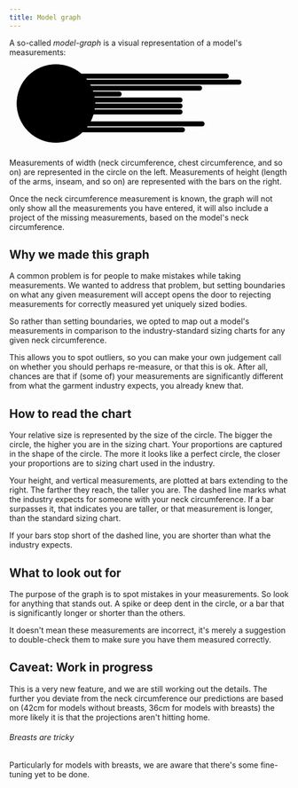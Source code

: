 ```yaml
---
title: Model graph
---
```


A so-called *model-graph* is a visual representation of a model's measurements:<svg class="fs-model-graph" xmlns="http://www.w3.org/2000/svg" viewBox="-500 -500 3000 1000"><rect x="0" y="-320" width="1856.9536423841064" height="54" rx="27" ry="27" class="own"></rect><rect x="0" y="-256" width="1993.0434782608695" height="54" rx="27" ry="27" class="own"></rect><rect x="0" y="-192" width="1570" height="54" rx="27" ry="27" class="own"></rect><rect x="0" y="-128" width="706.666666666667" height="54" rx="27" ry="27" class="own"></rect><rect x="0" y="-64" width="1360" height="54" rx="27" ry="27" class="own"></rect><rect x="0" y="0" width="1360" height="54" rx="27" ry="27" class="estimate"></rect><rect x="0" y="64" width="1360" height="54" rx="27" ry="27" class="own"></rect><rect x="0" y="128" width="240" height="54" rx="27" ry="27" class="own"></rect><rect x="0" y="192" width="1597.1764705882351" height="54" rx="27" ry="27" class="own"></rect><rect x="0" y="256" width="1385.8461538461538" height="54" rx="27" ry="27" class="own"></rect><circle cx="0" cy="0" r="140" class="sizebg"></circle><circle cx="0" cy="0" r="180" class="sizebg"></circle><circle cx="0" cy="0" r="220" class="sizebg"></circle><circle cx="0" cy="0" r="260" class="sizebg"></circle><circle cx="0" cy="0" r="300" class="sizebg"></circle><circle cx="0" cy="0" r="340" class="sizebg"></circle><circle cx="0" cy="0" r="380" class="sizebg"></circle><circle cx="0" cy="0" r="420" class="sizebg"></circle><path d="M 4.163799117101001e-14,-340 C 68.00000000000004, -340 116.32544534715962,-343.8650012434764 177.97927461139895,-308.2691463211966 C 239.63310387563828,-272.67329139891683 267.4427822777845,-235.03638254251337 302.35582575604536,-174.5652173913043 C 337.26886923430624,-114.09405224009521 424.0000000000001,-84.8 424.0000000000001,2.5962512141923896e-14 C 424.0000000000001,84.80000000000005 359.65868879359107,121.66826224128185 322.42791956282184,186.15384615384622 C 285.1971503320526,250.63943006641057 257.80694569894445,293.3529103129043 191.47727272727266,331.64836485835883 C 125.1475997556009,369.94381940381334 80.78260869565216,403.91304347826076 0,403.91304347826076 C -80.78260869565216,403.91304347826076 -116.28966371556783,343.75922859197186 -177.92452830188674,308.17432293159453 C -239.55939288820565,272.5894172712172 -293.7496414846169,258.15560442380155 -332.09688689363196,191.73622704507514 C -370.444132302647,125.31684966634874 -386.66666666666674,77.33333333333337 -386.66666666666674,2.36765047835155e-14 C -386.66666666666674,-77.33333333333331 -348.240377266683,-117.80558308324868 -312.19159677887814,-180.2439024390243 C -276.14281629107325,-242.68222179479994 -228.8897274573418,-260.4486372867092 -169.99999999999997,-294.4486372867092 C -111.11027254265814,-328.4486372867092 -67.99999999999996,-340 4.163799117101001e-14,-340 z" class="shape"></path><text x="0" y="-125" class="size">32</text><text x="0" y="-165" class="size">34</text><text x="0" y="-205" class="size">36</text><text x="0" y="-245" class="size">38</text><text x="0" y="-285" class="size">40</text><text x="0" y="-325" class="size">42</text><text x="0" y="-365" class="size">44</text><text x="0" y="-405" class="size">46</text><path class="own hide" d="M 0,0 L 4.163799117101001e-14,-340"></path><path class="hovertrap" d="M 0,0 L 4.163799117101001e-14,-340"></path><path class="own" d="M 0,0 L 177.97927461139895,-308.2691463211966"></path><path class="hovertrap" d="M 0,0 L 177.97927461139895,-308.2691463211966"></path><path class="own" d="M 0,0 L 302.35582575604536,-174.5652173913043"></path><path class="hovertrap" d="M 0,0 L 302.35582575604536,-174.5652173913043"></path><path class="own" d="M 0,0 L 424.0000000000001,2.5962512141923896e-14"></path><path class="hovertrap" d="M 0,0 L 424.0000000000001,2.5962512141923896e-14"></path><path class="own" d="M 0,0 L 322.42791956282184,186.15384615384622"></path><path class="hovertrap" d="M 0,0 L 322.42791956282184,186.15384615384622"></path><path class="own" d="M 0,0 L 191.47727272727266,331.64836485835883"></path><path class="hovertrap" d="M 0,0 L 191.47727272727266,331.64836485835883"></path><path class="own" d="M 0,0 L 0,403.91304347826076"></path><path class="hovertrap" d="M 0,0 L 0,403.91304347826076"></path><path class="own" d="M 0,0 L -177.92452830188674,308.17432293159453"></path><path class="hovertrap" d="M 0,0 L -177.92452830188674,308.17432293159453"></path><path class="own" d="M 0,0 L -332.09688689363196,191.73622704507514"></path><path class="hovertrap" d="M 0,0 L -332.09688689363196,191.73622704507514"></path><path class="own" d="M 0,0 L -386.66666666666674,2.36765047835155e-14"></path><path class="hovertrap" d="M 0,0 L -386.66666666666674,2.36765047835155e-14"></path><path class="own" d="M 0,0 L -312.19159677887814,-180.2439024390243"></path><path class="hovertrap" d="M 0,0 L -312.19159677887814,-180.2439024390243"></path><path class="estimate" d="M 0,0 L -169.99999999999997,-294.4486372867092"></path><path class="hovertrap" d="M 0,0 L -169.99999999999997,-294.4486372867092"></path><circle cx="0" cy="0" r="50" class="shape center"></circle><circle cx="0" cy="0" r="140" class="size"></circle><circle cx="0" cy="0" r="180" class="size"></circle><circle cx="0" cy="0" r="220" class="size"></circle><circle cx="0" cy="0" r="260" class="size"></circle><circle cx="0" cy="0" r="300" class="size"></circle><circle cx="0" cy="0" r="340" class="size"></circle><circle cx="0" cy="0" r="380" class="size"></circle><circle cx="0" cy="0" r="420" class="size"></circle><path d="M 1360 -350 l 0 700" class="vdefault"></path><foreignObject x="400" y="300" width="2000" height="200">

<div xmlns="http://www.w3.org/1999/xhtml" class="text">
</div></foreignObject></svg> 

Measurements of width (neck circumference, chest circumference, and so on) are represented in the circle on the left. Measurements of height (length of the arms, inseam, and so on) are represented with the bars on the right.

Once the neck circumference measurement is known, the graph will not only show all the measurements you have entered, it will also include a project of the missing measurements, based on the model's neck circumference.

## Why we made this graph

A common problem is for people to make mistakes while taking measurements. We wanted to address that problem, but setting boundaries on what any given measurement will accept opens the door to rejecting measurements for correctly measured yet uniquely sized bodies.

So rather than setting boundaries, we opted to map out a model's measurements in comparison to the industry-standard sizing charts for any given neck circumference.

This allows you to spot outliers, so you can make your own judgement call on whether you should perhaps re-measure, or that this is ok. After all, chances are that if (some of) your measurements are significantly different from what the garment industry expects, you already knew that.

## How to read the chart

Your relative size is represented by the size of the circle. The bigger the circle, the higher you are in the sizing chart. Your proportions are captured in the shape of the circle. The more it looks like a perfect circle, the closer your proportions are to sizing chart used in the industry.

Your height, and vertical measurements, are plotted at bars extending to the right. The farther they reach, the taller you are. The dashed line marks what the industry expects for someone with your neck circumference. If a bar surpasses it, that indicates you are taller, or that measurement is longer, than the standard sizing chart.

If your bars stop short of the dashed line, you are shorter than what the industry expects.

## What to look out for

The purpose of the graph is to spot mistakes in your measurements. So look for anything that stands out. A spike or deep dent in the circle, or a bar that is significantly longer or shorter than the others.

It doesn't mean these measurements are incorrect, it's merely a suggestion to double-check them to make sure you have them measured correctly.

## Caveat: Work in progress

This is a very new feature, and we are still working out the details. The further you deviate from the neck circumference our predictions are based on (42cm for models without breasts, 36cm for models with breasts) the more likely it is that the projections aren't hitting home.

<Note>

###### Breasts are tricky

Particularly for models with breasts, we are aware that there's some fine-tuning yet to be done.

</Note>